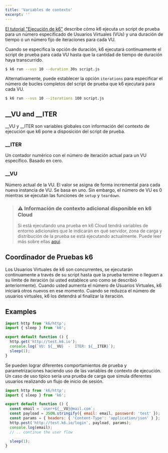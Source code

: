 ```yaml
---
title: 'Variables de contexto'
excerpt: ''
---
```


[El tutorial "Ejecución de k6"](/getting-started/running-k6)  describe cómo k6 ejecuta un script de prueba para un número especificado de Usuarios Virtuales (VUs) y una duración de tiempo o un número fijo de iteraciones para cada VU.

Cuando se especifica la opción de duración, k6 ejecutará continuamente el script de prueba para cada VU hasta que la cantidad de tiempo de duración haya transcurrido.

<CodeGroup labels={[]} lineNumbers={[true]}>

```bash
$ k6 run --vus 10 --duration 30s script.js
```

</CodeGroup>

Alternativamente, puede establecer la opción `iterations` para especificar el número de bucles completos del script de prueba que k6 ejecutará para cada VU.

<CodeGroup labels={[]} lineNumbers={[true]}>

```bash
$ k6 run --vus 10 --iterations 100 script.js
```

</CodeGroup>

## \_\_VU and \_\_ITER

__VU y __ITER son variables globales con información del contexto de ejecución que k6 pone a disposición del script de prueba.

### \_\_ITER

Un contador numérico con el número de iteración actual para un VU específico. Basado en cero.

### \_\_VU

Número actual de la VU. El valor se asigna de forma incremental para cada nueva instancia de VU. Se basa en uno. Sin embargo, el número de VU es 0 mientras se ejecutan las funciones de `setup` y `teardown`.

> ### ⚠️ Información de contexto adicional disponible en k6 Cloud
>
> Si está ejecutando una prueba en k6 Cloud tendrá variables de entorno adicionales que le indicarán en qué servidor, zona de carga y distribución de la prueba se está ejecutando actualmente. Puede leer más sobre ellas [aquí](/using-k6/environment-variables).

## Coordinador de Pruebas k6

Los Usuarios Virtuales de k6 son concurrentes, se ejecutarán continuamente a través de su script hasta que la prueba termine o lleguen a su límite de iteración (si usted establece uno como se describió anteriormente). Cuando usted aumenta el número de Usuarios Virtuales, k6 iniciará otros nuevos en ese momento. Cuando se reduzca el número de usuarios virtuales, k6 los detendrá al finalizar la iteración.

## Examples

<CodeGroup labels={[]} lineNumbers={[true]}>

```javascript
import http from 'k6/http';
import { sleep } from 'k6';

export default function () {
  http.get('http://test.k6.io');
  console.log(`VU: ${__VU}  -  ITER: ${__ITER}`);
  sleep(1);
}
```

</CodeGroup>

Se pueden lograr diferentes comportamientos de prueba y parametrizaciones haciendo uso de las variables de contexto de ejecución. Un caso de uso típico sería una prueba de carga que simula diferentes usuarios realizando un flujo de inicio de sesión.

<CodeGroup labels={[]} lineNumbers={[true]}>

```javascript
import http from 'k6/http';
import { sleep } from 'k6';

export default function () {
  const email = `user+${__VU}@mail.com`;
  const payload = JSON.stringify({ email: email, password: 'test' });
  const params = { headers: { 'Content-Type': 'application/json' } };
  http.post('http://test.k6.io/login', payload, params);
  console.log(email);
  // .. continue the user flow

  sleep(1);
}
```

</CodeGroup>
